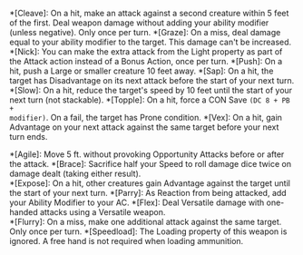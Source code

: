 *[Cleave]: On a hit, make an attack against a second creature within 5 feet of the first. Deal weapon damage without adding your ability modifier (unless negative). Only once per turn.
*[Graze]: On a miss, deal damage equal to your ability modifier to the target. This damage can't be increased.
*[Nick]: You can make the extra attack from the Light property as part of the Attack action instead of a Bonus Action, once per turn.
*[Push]: On a hit, push a Large or smaller creature 10 feet away.
*[Sap]: On a hit, the target has Disadvantage on its next attack before the start of your next turn.
*[Slow]: On a hit, reduce the target's speed by 10 feet until the start of your next turn (not stackable).
*[Topple]: On a hit, force a CON Save <code>(DC 8 + PB + modifier)</code>. On a fail, the target has Prone condition.
*[Vex]: On a hit, gain Advantage on your next attack against the same target before your next turn ends.

*[Agile]: Move 5 ft. without provoking Opportunity Attacks before or after the attack.
*[Brace]: Sacrifice half your Speed to roll damage dice twice on damage dealt (taking either result).  
*[Expose]: On a hit, other creatures gain Advantage against the target until the start of your next turn.
*[Parry]: As Reaction from being attacked, add your Ability Modifier to your AC. 
*[Flex]: Deal Versatile damage with one-handed attacks using a Versatile weapon.  
*[Flurry]: On a miss, make one additional attack against the same target. Only once per turn.
*[Speedload]: The Loading property of this weapon is ignored. A free hand is not required when loading ammunition.
<!-- *[Spray]: Expend 8 ammunition to damage creatures in a 15-foot Cube within normal range on a failed DEX Save.   -->
